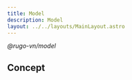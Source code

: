 ```yaml
---
title: Model
description: Model
layout: ../../layouts/MainLayout.astro
---
```


_@rugo-vn/model_

## Concept